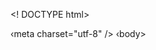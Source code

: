 <! DOCTYPE html> <html lang="en">
<head>
<script
src="https://cdnjs.cloudflare.com/aja
x/libs/p5. js/1.9.4/p5.js"*</script>
<script
src="https://cdnjs.cloudflare.com/aja
x/libs/p5.js/1.9.4/addons/p5.sound.mi
n.js"></script>
<link rel="stylesheet"
type="text/css" href="style.css">
‹meta charset="utf-8" />
</head>
‹body>
<main> </main>
<script src="sketch.js">
</script>
</body>
</html>
